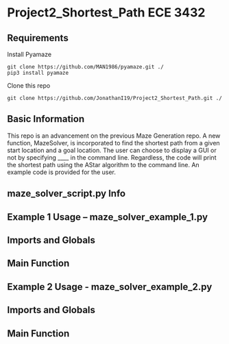Project2_Shortest_Path ECE 3432
======
Requirements
------
Install Pyamaze
```
git clone https://github.com/MAN1986/pyamaze.git ./
pip3 install pyamaze
```
Clone this repo
```
git clone https://github.com/JonathanI19/Project2_Shortest_Path.git ./
```

Basic Information
------
This repo is an advancement on the previous Maze Generation repo. A new function, MazeSolver, is incorporated to find the shortest path from a given start location and a goal location. The user can choose to display a GUI or not by specifying ____ in the command line. Regardless, the code will print the shortest path using the AStar algorithm  to the command line. An example code is provided for the user. 

maze_solver_script.py Info
------

Example 1 Usage – maze_solver_example_1.py
------

## Imports and Globals


## Main Function


Example 2  Usage - maze_solver_example_2.py
------

## Imports and Globals


## Main Function


